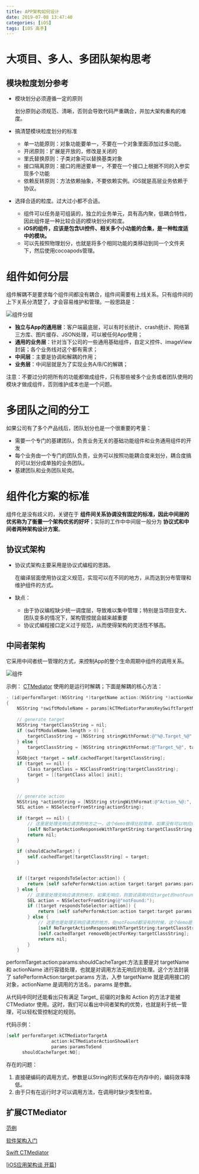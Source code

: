 ```yaml
---
title: APP架构如何设计
date: 2019-07-08 13:47:40
categories: [iOS]
tags: [iOS 高手]
---
```


# 大项目、多人、多团队架构思考

## 模块粒度划分参考

- 模块划分必须遵循一定的原则

  划分原则必须规范、清晰，否则会导致代码严重耦合，并加大架构重构的难度。

- 搞清楚模块粒度划分的标准

  - 单一功能原则：对象功能要单一，不要在一个对象里面添加过多功能。
  - 开闭原则：扩展是开放的，修改是关闭的
  - 里氏替换原则：子类对象可以替换基类对象
  - 接口隔离原则：接口的用途要单一，不要在一个接口上根据不同的入参实现多个功能
  - 依赖反转原则：方法依赖抽象，不要依赖实例。iOS就是高层业务依赖于协议。

- 选择合适的粒度。过大过小都不合适。

  - 组件可以任务是可组装的，独立的业务单元，具有高内聚，低耦合特性，因此组件是一种比较合适的模块划分的粒度。
  - **iOS的组件，应该是包含UI控件、相关多个小功能的合集，是一种粒度适中的模块。**
  - 可以先按照物理划分，也就是将多个相同功能的类移动到同一个文件夹下，然后使用cocoapods管理。

# 组件如何分层

组件解耦不是要求每个组件间都没有耦合，组件间需要有上线关系。只有组件间的上下关系分清楚了，才会容易维护和管理。一般思路是：

![组件分层](https://raw.githubusercontent.com/HaviLee/Blog-Images/master/Tech/12-2-12.png)

- **独立与App的通用层**：客户端最底层，可以有时长统计、crash统计、网络第三方库、图片缓存、JSON处理，可以被任何App使用；
- **通用的业务层**：针对当下公司的一些通用基础组件，自定义控件、imageView封装；各个业务线对这个都有需求；
- **中间层**：主要是协调和解耦的作用；
- **业务层**：中间层就是为了实现业务A/B/C的解耦；

注意：不要过分的把所有的功能都做成组件，只有那些被多个业务或者团队使用的模块才做成组件，否则维护成本也是一个问题。

# 多团队之间的分工

如果公司有了多个产品线后，团队划分也是一个很重要的考量：

- 需要一个专门的基建团队，负责业务无关的基础功能组件和业务通用组件的开发
- 每个业务由一个专门的团队负责，业务可以按照功能耦合度来划分，耦合度搞的可以划分成单独的业务团队。
- 基建团队和业务团队轮岗。

# 组件化方案的标准

组件化是没有歧义的，关键在于 **组件间关系协调没有固定的标准，因此中间层的优劣称为了衡量一个架构优劣的好坏**；实际的工作中中间层一般分为 **协议式和中间者两种架构设计方案**。

## 协议式架构

- 协议式架构主要采用是协议式编程的思路。

  在编译层面使用协议定义规范，实现可以在不同的地方，从而达到分布管理和维护组件的方式。

- 缺点：

  - 由于协议编程缺少统一调度层，导致难以集中管理；特别是当项目变大、团队变多的情况下，架构管控就会越来越重要
  - 协议式编程接口定义过于规范，从而使得架构的灵活性不够高。

  

## 中间者架构

它采用中间者统一管理的方式，来控制App的整个生命周期中组件的调用关系。

![组件](https://raw.githubusercontent.com/HaviLee/Blog-Images/master/高手/Screen%20Shot%202019-07-08%20at%2022.15.53.png)

示例： [CTMediator](https://github.com/casatwy/CTMediator) 使用的是运行时解耦；下面是解耦的核心方法：

```objective-c
- (id)performTarget:(NSString *)targetName action:(NSString *)actionName params:(NSDictionary *)params shouldCacheTarget:(BOOL)shouldCacheTarget
{
    NSString *swiftModuleName = params[kCTMediatorParamsKeySwiftTargetModuleName];
    
    // generate target
    NSString *targetClassString = nil;
    if (swiftModuleName.length > 0) {
        targetClassString = [NSString stringWithFormat:@"%@.Target_%@", swiftModuleName, targetName];
    } else {
        targetClassString = [NSString stringWithFormat:@"Target_%@", targetName];
    }
    NSObject *target = self.cachedTarget[targetClassString];
    if (target == nil) {
        Class targetClass = NSClassFromString(targetClassString);
        target = [[targetClass alloc] init];
    }


    // generate action
    NSString *actionString = [NSString stringWithFormat:@"Action_%@:", actionName];
    SEL action = NSSelectorFromString(actionString);
    
    if (target == nil) {
        // 这里是处理无响应请求的地方之一，这个demo做得比较简单，如果没有可以响应的target，就直接return了。实际开发过程中是可以事先给一个固定的target专门用于在这个时候顶上，然后处理这种请求的
        [self NoTargetActionResponseWithTargetString:targetClassString selectorString:actionString originParams:params];
        return nil;
    }
    
    if (shouldCacheTarget) {
        self.cachedTarget[targetClassString] = target;
    }


    if ([target respondsToSelector:action]) {
        return [self safePerformAction:action target:target params:params];
    } else {
        // 这里是处理无响应请求的地方，如果无响应，则尝试调用对应target的notFound方法统一处理
        SEL action = NSSelectorFromString(@"notFound:");
        if ([target respondsToSelector:action]) {
            return [self safePerformAction:action target:target params:params];
        } else {
            // 这里也是处理无响应请求的地方，在notFound都没有的时候，这个demo是直接return了。实际开发过程中，可以用前面提到的固定的target顶上的。
            [self NoTargetActionResponseWithTargetString:targetClassString selectorString:actionString originParams:params];
            [self.cachedTarget removeObjectForKey:targetClassString];
            return nil;
        }
    }
```

performTarget:action:params:shouldCacheTarget:方法主要是对 targetName 和 actionName 进行容错处理，也就是对调用方法无响应的处理。这个方法封装了 safePerformAction:target:params 方法，入参 targetName 就是调用接口的对象，actionName 是调用的方法名，params 是参数。

从代码中同时还能看出只有满足 Target_ 前缀的对象和 Action 的方法才能被 CTMediator 使用。这时，我们可以看出中间者架构的优势，也就是利于统一管理，可以轻松管控制定的规则。

代码示例：

```objective-c
[self performTarget:kCTMediatorTargetA
                 action:kCTMediatorActionShowAlert
                 params:paramsToSend
      shouldCacheTarget:NO];
```

存在的问题：

1. 直接硬编码的调用方式，参数是以String的形式保存在内存中的，编码效率降低。
2. 由于只有在运行时才可以调用方法，在调用时缺少类型检查。

## 扩展CTMediator

[范例](https://github.com/ming1016/ArchitectureDemo)



[软件架构入门](http://www.ruanyifeng.com/blog/2016/09/software-architecture.html)

[Swift CTMediator](https://github.com/ModulizationDemo/SwfitDemo)

[[iOS应用架构谈 开篇](https://casatwy.com/iosying-yong-jia-gou-tan-kai-pian.html)]

